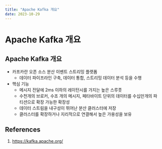 ```yaml
---
title: "Apache Kafka 개요"
date: 2023-10-29
---
```


# Apache Kafka 개요

## Apache Kafka 개요

- 카프카란 오픈 소스 분산 이벤트 스트리밍 플랫폼
  - 데이터 파이프라인 구축, 데이터 통합, 스트리밍 데이터 분석 등을 수행
- 핵심 기능
  - 메시지 전달에 2ms 이하의 레이턴시를 가지는 높은 스루풋
  - 수천개의 브로커, 수조 개의 메시지, 페타바이트 단위의 데이터를 수십만개의 파티션으로 확장 가능한 확장성
  - 데이터 스트림을 내구성이 뛰어난 분산 클러스터에 저장
  - 클러스터를 확장하거나 지리적으로 연결해서 높은 가용성을 보유

## References

1. https://kafka.apache.org/

